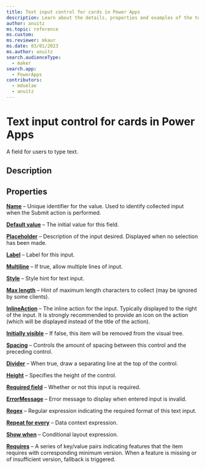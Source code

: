 ```yaml
---
title: Text input control for cards in Power Apps
description: Learn about the details, properties and examples of the text input control for cards in Power Apps.
author: anuitz
ms.topic: reference
ms.custom: 
ms.reviewer: mkaur
ms.date: 03/01/2023
ms.author: anuitz
search.audienceType:
  - maker
search.app:
  - PowerApps
contributors:
  - mduelae
  - anuitz
---
```


# Text input control for cards in Power Apps

A field for users to type text.

## Description


## Properties

**[Name](../control-reference.md#n)** – Unique identifier for the value. Used to identify collected input when the Submit action is performed.

**[Default value](../control-reference.md#d)** – The initial value for this field.

**[Placeholder](../control-reference.md#p)** – Description of the input desired. Displayed when no selection has been made.

**[Label](../control-reference.md#l)** – Label for this input.

**[Multiline](../control-reference.md#m)** – If true, allow multiple lines of input.

**[Style](../control-reference.md#s)** – Style hint for text input.

**[Max length](../control-reference.md#m)** – Hint of maximum length characters to collect (may be ignored by some clients).

**[InlineAction](../control-reference.md#i)** – The inline action for the input. Typically displayed to the right of the input. It is strongly recommended to provide an icon on the action (which will be displayed instead of the title of the action).

**[Initially visible](../control-reference.md#i)** – If false, this item will be removed from the visual tree.

**[Spacing](../control-reference.md#s)** – Controls the amount of spacing between this control and the preceding control.

**[Divider](../control-reference.md#d)** – When true, draw a separating line at the top of the control.

**[Height](../control-reference.md#h)** – Specifies the height of the control.

**[Required field](../control-reference.md#r)** – Whether or not this input is required.

**[ErrorMessage](../control-reference.md#e)** – Error message to display when entered input is invalid.

**[Regex](../control-reference.md#r)** – Regular expression indicating the required format of this text input.

**[Repeat for every](../control-reference.md#r)** – Data context expression.

**[Show when](../control-reference.md#s)** – Conditional layout expression.

**[Requires](../control-reference.md#r)** – A series of key/value pairs indicating features that the item requires with corresponding minimum version. When a feature is missing or of insufficient version, fallback is triggered.




